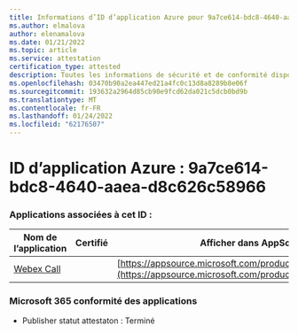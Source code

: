 ```yaml
---
title: Informations d’ID d’application Azure pour 9a7ce614-bdc8-4640-aaea-d8c626c58966
ms.author: elmalova
author: elenamalova
ms.date: 01/21/2022
ms.topic: article
ms.service: attestation
certification_type: attested
description: Toutes les informations de sécurité et de conformité disponibles pour 9a7ce614-bdc8-4640-aaea-d8c626c58966.
ms.openlocfilehash: 03470b90a2ea447ed21a4fc0c13d8a8289b8e06f
ms.sourcegitcommit: 193632a2964d85cb90e9fcd62da021c5dcb0bd9b
ms.translationtype: MT
ms.contentlocale: fr-FR
ms.lasthandoff: 01/24/2022
ms.locfileid: "62176507"
---
```

# <a name="azure-app-id-9a7ce614-bdc8-4640-aaea-d8c626c58966"></a>ID d’application Azure : 9a7ce614-bdc8-4640-aaea-d8c626c58966


### <a name="apps-associated-with-this-id"></a>Applications associées à cet ID :
| **Nom de l’application** | **Certifié** | **Afficher dans AppSource** |
|--------------|---------------|-----------------------|
| [Webex Call](https://docs.microsoft.com/microsoft-365-app-certification/forward/WA200001495) |  | [https://appsource.microsoft.com/product/office/WA200001495](https://appsource.microsoft.com/product/office/WA200001495) |

### <a name="microsoft-365-app-compliance-status"></a>Microsoft 365 conformité des applications
- Publisher statut attestaton : Terminé
